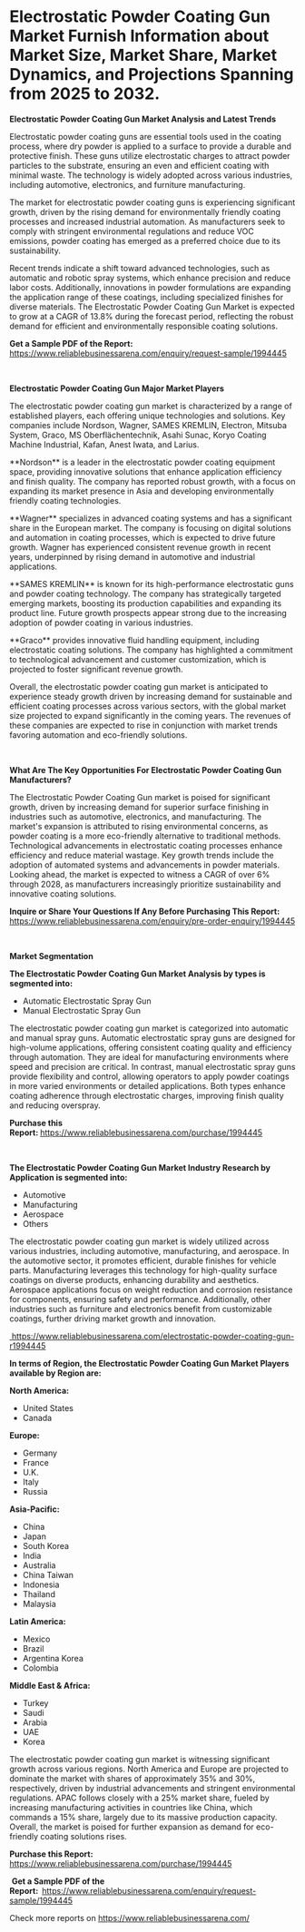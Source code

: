 <p><h1>Electrostatic Powder Coating Gun Market Furnish Information about Market Size, Market Share, Market Dynamics, and Projections Spanning from 2025 to 2032.</h1></p><p><strong>Electrostatic Powder Coating Gun Market Analysis and Latest Trends</strong></p>
<p><p>Electrostatic powder coating guns are essential tools used in the coating process, where dry powder is applied to a surface to provide a durable and protective finish. These guns utilize electrostatic charges to attract powder particles to the substrate, ensuring an even and efficient coating with minimal waste. The technology is widely adopted across various industries, including automotive, electronics, and furniture manufacturing.</p><p>The market for electrostatic powder coating guns is experiencing significant growth, driven by the rising demand for environmentally friendly coating processes and increased industrial automation. As manufacturers seek to comply with stringent environmental regulations and reduce VOC emissions, powder coating has emerged as a preferred choice due to its sustainability.</p><p>Recent trends indicate a shift toward advanced technologies, such as automatic and robotic spray systems, which enhance precision and reduce labor costs. Additionally, innovations in powder formulations are expanding the application range of these coatings, including specialized finishes for diverse materials. The Electrostatic Powder Coating Gun Market is expected to grow at a CAGR of 13.8% during the forecast period, reflecting the robust demand for efficient and environmentally responsible coating solutions.</p></p>
<p><strong>Get a Sample PDF of the Report:&nbsp;</strong> <a href="https://www.reliablebusinessarena.com/enquiry/request-sample/1994445?utm_campaign=1789&utm_medium=2&utm_source=Github&utm_content=ia&utm_term=20022025&utm_id=electrostatic-powder-coating-gun">https://www.reliablebusinessarena.com/enquiry/request-sample/1994445</a></p>
<p>&nbsp;</p>
<p><strong>Electrostatic Powder Coating Gun Major Market Players</strong></p>
<p><p>The electrostatic powder coating gun market is characterized by a range of established players, each offering unique technologies and solutions. Key companies include Nordson, Wagner, SAMES KREMLIN, Electron, Mitsuba System, Graco, MS Oberflächentechnik, Asahi Sunac, Koryo Coating Machine Industrial, Kafan, Anest Iwata, and Larius.</p><p>**Nordson** is a leader in the electrostatic powder coating equipment space, providing innovative solutions that enhance application efficiency and finish quality. The company has reported robust growth, with a focus on expanding its market presence in Asia and developing environmentally friendly coating technologies.</p><p>**Wagner** specializes in advanced coating systems and has a significant share in the European market. The company is focusing on digital solutions and automation in coating processes, which is expected to drive future growth. Wagner has experienced consistent revenue growth in recent years, underpinned by rising demand in automotive and industrial applications.</p><p>**SAMES KREMLIN** is known for its high-performance electrostatic guns and powder coating technology. The company has strategically targeted emerging markets, boosting its production capabilities and expanding its product line. Future growth prospects appear strong due to the increasing adoption of powder coating in various industries.</p><p>**Graco** provides innovative fluid handling equipment, including electrostatic coating solutions. The company has highlighted a commitment to technological advancement and customer customization, which is projected to foster significant revenue growth.</p><p>Overall, the electrostatic powder coating gun market is anticipated to experience steady growth driven by increasing demand for sustainable and efficient coating processes across various sectors, with the global market size projected to expand significantly in the coming years. The revenues of these companies are expected to rise in conjunction with market trends favoring automation and eco-friendly solutions.</p></p>
<p>&nbsp;</p>
<p><strong>What Are The Key Opportunities For Electrostatic Powder Coating Gun Manufacturers?</strong></p>
<p><p>The Electrostatic Powder Coating Gun market is poised for significant growth, driven by increasing demand for superior surface finishing in industries such as automotive, electronics, and manufacturing. The market's expansion is attributed to rising environmental concerns, as powder coating is a more eco-friendly alternative to traditional methods. Technological advancements in electrostatic coating processes enhance efficiency and reduce material wastage. Key growth trends include the adoption of automated systems and advancements in powder materials. Looking ahead, the market is expected to witness a CAGR of over 6% through 2028, as manufacturers increasingly prioritize sustainability and innovative coating solutions.</p></p>
<p><strong>Inquire or Share Your Questions If Any Before Purchasing This Report:</strong> <a href="https://www.reliablebusinessarena.com/enquiry/pre-order-enquiry/1994445?utm_campaign=1789&utm_medium=2&utm_source=Github&utm_content=ia&utm_term=20022025&utm_id=electrostatic-powder-coating-gun">https://www.reliablebusinessarena.com/enquiry/pre-order-enquiry/1994445</a></p>
<p>&nbsp;</p>
<p><strong>Market Segmentation</strong></p>
<p><strong>The Electrostatic Powder Coating Gun Market Analysis by types is segmented into:</strong></p>
<p><ul><li>Automatic Electrostatic Spray Gun</li><li>Manual Electrostatic Spray Gun</li></ul></p>
<p><p>The electrostatic powder coating gun market is categorized into automatic and manual spray guns. Automatic electrostatic spray guns are designed for high-volume applications, offering consistent coating quality and efficiency through automation. They are ideal for manufacturing environments where speed and precision are critical. In contrast, manual electrostatic spray guns provide flexibility and control, allowing operators to apply powder coatings in more varied environments or detailed applications. Both types enhance coating adherence through electrostatic charges, improving finish quality and reducing overspray.</p></p>
<p><strong>Purchase this Report:&nbsp;</strong><a href="https://www.reliablebusinessarena.com/purchase/1994445?utm_campaign=1789&utm_medium=2&utm_source=Github&utm_content=ia&utm_term=20022025&utm_id=electrostatic-powder-coating-gun">https://www.reliablebusinessarena.com/purchase/1994445</a></p>
<p>&nbsp;</p>
<p><strong>The Electrostatic Powder Coating Gun Market Industry Research by Application is segmented into:</strong></p>
<p><ul><li>Automotive</li><li>Manufacturing</li><li>Aerospace</li><li>Others</li></ul></p>
<p><p>The electrostatic powder coating gun market is widely utilized across various industries, including automotive, manufacturing, and aerospace. In the automotive sector, it promotes efficient, durable finishes for vehicle parts. Manufacturing leverages this technology for high-quality surface coatings on diverse products, enhancing durability and aesthetics. Aerospace applications focus on weight reduction and corrosion resistance for components, ensuring safety and performance. Additionally, other industries such as furniture and electronics benefit from customizable coatings, further driving market growth and innovation.</p></p>
<p><a href="https://www.reliablebusinessarena.com/electrostatic-powder-coating-gun-r1994445?utm_campaign=1789&utm_medium=2&utm_source=Github&utm_content=ia&utm_term=20022025&utm_id=electrostatic-powder-coating-gun">&nbsp;https://www.reliablebusinessarena.com/electrostatic-powder-coating-gun-r1994445</a></p>
<p><strong>In terms of Region, the Electrostatic Powder Coating Gun Market Players available by Region are:</strong></p>
<p>
    <p> <strong> North America: </strong>
        <ul>
            <li>United States</li>
            <li>Canada</li>
        </ul>
        </p> 
    <p> <strong> Europe: </strong>
        <ul>
            <li>Germany</li>
            <li>France</li>
            <li>U.K.</li>
            <li>Italy</li>
            <li>Russia</li>
        </ul>
        </p> 
    <p> <strong> Asia-Pacific: </strong>
        <ul>
            <li>China</li>
            <li>Japan</li>
            <li>South Korea</li>
            <li>India</li>
            <li>Australia</li>
            <li>China Taiwan</li>
            <li>Indonesia</li>
            <li>Thailand</li>
            <li>Malaysia</li>
        </ul>
        </p> 
    <p> <strong> Latin America: </strong>
        <ul>
            <li>Mexico</li>
            <li>Brazil</li>
            <li>Argentina Korea</li>
            <li>Colombia</li>
        </ul>
        </p> 
    <p> <strong> Middle East & Africa: </strong>
        <ul>
            <li>Turkey</li>
            <li>Saudi</li>
            <li>Arabia</li>
            <li>UAE</li>
            <li>Korea</li>
        </ul>
    </p>
    </p>
<p><p>The electrostatic powder coating gun market is witnessing significant growth across various regions. North America and Europe are projected to dominate the market with shares of approximately 35% and 30%, respectively, driven by industrial advancements and stringent environmental regulations. APAC follows closely with a 25% market share, fueled by increasing manufacturing activities in countries like China, which commands a 15% share, largely due to its massive production capacity. Overall, the market is poised for further expansion as demand for eco-friendly coating solutions rises.</p></p>
<p><strong>Purchase this Report: </strong><a href="https://www.reliablebusinessarena.com/purchase/1994445?utm_campaign=1789&utm_medium=2&utm_source=Github&utm_content=ia&utm_term=20022025&utm_id=electrostatic-powder-coating-gun">https://www.reliablebusinessarena.com/purchase/1994445</a></p>
<p>&nbsp;<strong>Get a Sample PDF of the Report:&nbsp;&nbsp;</strong><a href="https://www.reliablebusinessarena.com/enquiry/request-sample/1994445?utm_campaign=1789&utm_medium=2&utm_source=Github&utm_content=ia&utm_term=20022025&utm_id=electrostatic-powder-coating-gun">https://www.reliablebusinessarena.com/enquiry/request-sample/1994445</a></p>
<p><strong></strong></p>
<p>Check more reports on <a href="https://www.reliablebusinessarena.com/?utm_campaign=1789&utm_medium=2&utm_source=Github&utm_content=ia&utm_term=20022025&utm_id=electrostatic-powder-coating-gun">https://www.reliablebusinessarena.com/</a></p>